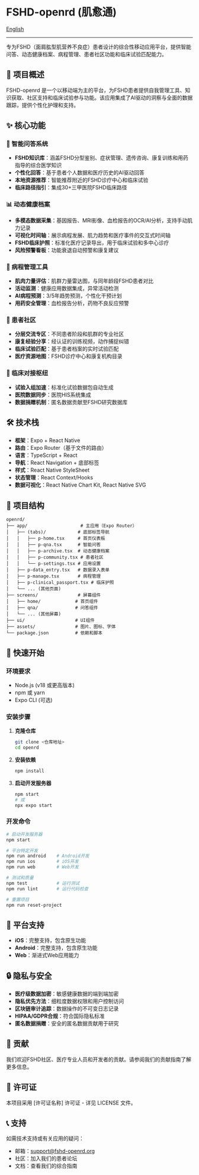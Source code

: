 # FSHD-openrd (肌愈通)

[English](./README.en.md)

---

专为FSHD（面肩肱型肌营养不良症）患者设计的综合性移动应用平台，提供智能问答、动态健康档案、病程管理、患者社区功能和临床试验匹配能力。

## 🎯 项目概述

FSHD-openrd 是一个以移动端为主的平台，为FSHD患者提供自我管理工具、知识获取、社区支持和临床试验参与功能。该应用集成了AI驱动的洞察与全面的数据跟踪，提供个性化护理和支持。

## ✨ 核心功能

### 🤖 智能问答系统
- **FSHD知识库**：涵盖FSHD分型鉴别、症状管理、遗传咨询、康复训练和用药指导的综合医学知识
- **个性化回答**：基于患者个人数据和医疗历史的AI驱动回答
- **本地资源推荐**：智能推荐附近的FSHD诊疗中心和临床试验
- **临床路径指引**：集成30+三甲医院FSHD临床路径

### 📊 动态健康档案
- **多模态数据采集**：基因报告、MRI影像、血检报告的OCR/AI分析，支持手动肌力记录
- **可视化时间轴**：展示病程发展、肌力趋势和医疗事件的交互式时间轴
- **FSHD临床护照**：标准化医疗记录导出，用于临床试验和多中心诊疗
- **风险预警看板**：功能衰退自动预警和康复建议

### 🏥 病程管理工具
- **肌肉力量评估**：肌群力量雷达图，与同年龄段FSHD患者对比
- **活动监测**：健康应用数据集成，异常活动检测
- **AI病程预测**：3/5年趋势预测，个性化干预计划
- **用药安全管理**：血检报告分析，药物不良反应预警

### 👥 患者社区
- **分层交流专区**：不同患者阶段和肌群的专业社区
- **康复经验分享**：经认证的训练视频，动作捕捉纠错
- **临床试验匹配**：基于患者档案的实时试验匹配
- **医疗资源地图**：FSHD诊疗中心和康复机构目录

### 🔬 临床对接枢纽
- **试验入组加速**：标准化试验数据包自动生成
- **医院数据同步**：医院HIS系统集成
- **数据捐赠机制**：匿名数据贡献至FSHD研究数据库

## 🛠 技术栈

- **框架**：Expo + React Native
- **路由**：Expo Router（基于文件的路由）
- **语言**：TypeScript + React
- **导航**：React Navigation + 底部标签
- **样式**：React Native StyleSheet
- **状态管理**：React Context/Hooks
- **数据可视化**：React Native Chart Kit, React Native SVG

## 📁 项目结构

```
openrd/
├── app/                    # 主应用（Expo Router）
│   ├── (tabs)/            # 底部标签导航
│   │   ├── p-home.tsx     # 首页仪表板
│   │   ├── p-qna.tsx      # 智能问答
│   │   ├── p-archive.tsx  # 动态健康档案
│   │   ├── p-community.tsx # 患者社区
│   │   └── p-settings.tsx # 应用设置
│   ├── p-data_entry.tsx   # 数据录入表单
│   ├── p-manage.tsx       # 病程管理
│   ├── p-clinical_passport.tsx # 临床护照
│   └── ... (其他页面)
├── screens/               # 屏幕组件
│   ├── home/             # 首页组件
│   ├── qna/              # 问答组件
│   └── ... (其他屏幕)
├── ui/                   # UI组件
├── assets/               # 图片、图标、字体
└── package.json          # 依赖和脚本
```

## 🚀 快速开始

### 环境要求

- Node.js (v18 或更高版本)
- npm 或 yarn
- Expo CLI (可选)

### 安装步骤

1. **克隆仓库**
   ```bash
   git clone <仓库地址>
   cd openrd
   ```

2. **安装依赖**
   ```bash
   npm install
   ```

3. **启动开发服务器**
   ```bash
   npm start
   # 或
   npx expo start
   ```

### 开发命令

```bash
# 启动开发服务器
npm start

# 平台特定开发
npm run android    # Android开发
npm run ios        # iOS开发
npm run web        # Web开发

# 测试和质量
npm test           # 运行测试
npm run lint       # 运行代码检查

# 重置项目
npm run reset-project
```

## 📱 平台支持

- **iOS**：完整支持，包含原生功能
- **Android**：完整支持，包含原生功能
- **Web**：渐进式Web应用能力

## 🔒 隐私与安全

- **医疗级数据加密**：敏感健康数据的端到端加密
- **隐私优先方法**：细粒度数据权限和用户控制访问
- **区块链审计追踪**：数据操作的不可变日志记录
- **HIPAA/GDPR合规**：符合国际隐私标准
- **匿名数据捐赠**：安全的匿名数据贡献用于研究

## 🤝 贡献

我们欢迎FSHD社区、医疗专业人员和开发者的贡献。请参阅我们的贡献指南了解更多信息。

## 📄 许可证

本项目采用 [许可证名称] 许可证 - 详见 LICENSE 文件。

## 📞 支持

如需技术支持或有关应用的疑问：
- 邮箱：support@fshd-openrd.org
- 社区：加入我们的患者论坛
- 文档：查看我们的综合指南
